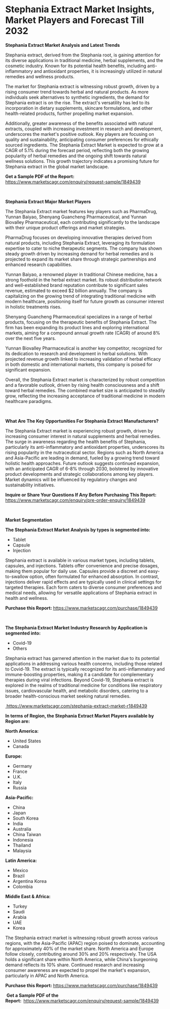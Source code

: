 <p><h1>Stephania Extract Market Insights, Market Players and Forecast Till 2032</h1></p><p><strong>Stephania Extract Market Analysis and Latest Trends</strong></p>
<p><p>Stephania extract, derived from the Stephania root, is gaining attention for its diverse applications in traditional medicine, herbal supplements, and the cosmetic industry. Known for its potential health benefits, including anti-inflammatory and antioxidant properties, it is increasingly utilized in natural remedies and wellness products.</p><p>The market for Stephania extract is witnessing robust growth, driven by a rising consumer trend towards herbal and natural products. As more individuals seek alternatives to synthetic ingredients, the demand for Stephania extract is on the rise. The extract's versatility has led to its incorporation in dietary supplements, skincare formulations, and other health-related products, further propelling market expansion.</p><p>Additionally, greater awareness of the benefits associated with natural extracts, coupled with increasing investment in research and development, underscores the market's positive outlook. Key players are focusing on quality and sustainability, anticipating consumer preferences for ethically sourced ingredients. The Stephania Extract Market is expected to grow at a CAGR of 5.1% during the forecast period, reflecting both the growing popularity of herbal remedies and the ongoing shift towards natural wellness solutions. This growth trajectory indicates a promising future for Stephania extract in the global market landscape.</p></p>
<p><strong>Get a Sample PDF of the Report:&nbsp;</strong> <a href="https://www.marketscagr.com/enquiry/request-sample/1849439?utm_campaign=3614&utm_medium=2&utm_source=Github&utm_content=ia&utm_term=19042025&utm_id=stephania-extract">https://www.marketscagr.com/enquiry/request-sample/1849439</a></p>
<p>&nbsp;</p>
<p><strong>Stephania Extract Major Market Players</strong></p>
<p><p>The Stephania Extract market features key players such as PharmaDrug, Yunnan Baiyao, Shenyang Guancheng Pharmaceutical, and Yunnan Biovalley Pharmaceutical, each contributing significantly to the landscape with their unique product offerings and market strategies.</p><p>PharmaDrug focuses on developing innovative therapies derived from natural products, including Stephania Extract, leveraging its formulation expertise to cater to niche therapeutic segments. The company has shown steady growth driven by increasing demand for herbal remedies and is projected to expand its market share through strategic partnerships and enhanced research capabilities.</p><p>Yunnan Baiyao, a renowned player in traditional Chinese medicine, has a strong foothold in the herbal extract market. Its robust distribution network and well-established brand reputation contribute to significant sales revenue, estimated to exceed $2 billion annually. The company is capitalizing on the growing trend of integrating traditional medicine with modern healthcare, positioning itself for future growth as consumer interest in holistic treatments rises.</p><p>Shenyang Guancheng Pharmaceutical specializes in a range of herbal products, focusing on the therapeutic benefits of Stephania Extract. The firm has been expanding its product lines and exploring international markets, aiming for a compound annual growth rate (CAGR) of around 8% over the next five years.</p><p>Yunnan Biovalley Pharmaceutical is another key competitor, recognized for its dedication to research and development in herbal solutions. With projected revenue growth linked to increasing validation of herbal efficacy in both domestic and international markets, this company is poised for significant expansion.</p><p>Overall, the Stephania Extract market is characterized by robust competition and a favorable outlook, driven by rising health consciousness and a shift toward herbal remedies. The combined market size is anticipated to steadily grow, reflecting the increasing acceptance of traditional medicine in modern healthcare paradigms.</p></p>
<p>&nbsp;</p>
<p><strong>What Are The Key Opportunities For Stephania Extract Manufacturers?</strong></p>
<p><p>The Stephania Extract market is experiencing robust growth, driven by increasing consumer interest in natural supplements and herbal remedies. The surge in awareness regarding the health benefits of Stephania, particularly its anti-inflammatory and antioxidant properties, underscores its rising popularity in the nutraceutical sector. Regions such as North America and Asia-Pacific are leading in demand, fueled by a growing trend toward holistic health approaches. Future outlook suggests continued expansion, with an anticipated CAGR of 6-8% through 2030, bolstered by innovative product developments and strategic collaborations among key players. Market dynamics will be influenced by regulatory changes and sustainability initiatives.</p></p>
<p><strong>Inquire or Share Your Questions If Any Before Purchasing This Report:</strong> <a href="https://www.marketscagr.com/enquiry/pre-order-enquiry/1849439?utm_campaign=3614&utm_medium=2&utm_source=Github&utm_content=ia&utm_term=19042025&utm_id=stephania-extract">https://www.marketscagr.com/enquiry/pre-order-enquiry/1849439</a></p>
<p>&nbsp;</p>
<p><strong>Market Segmentation</strong></p>
<p><strong>The Stephania Extract Market Analysis by types is segmented into:</strong></p>
<p><ul><li>Tablet</li><li>Capsule</li><li>Injection</li></ul></p>
<p><p>Stephania extract is available in various market types, including tablets, capsules, and injections. Tablets offer convenience and precise dosages, making them popular for daily use. Capsules provide a discreet and easy-to-swallow option, often formulated for enhanced absorption. In contrast, injections deliver rapid effects and are typically used in clinical settings for targeted therapies. Each form caters to diverse consumer preferences and medical needs, allowing for versatile applications of Stephania extract in health and wellness.</p></p>
<p><strong>Purchase this Report:&nbsp;</strong><a href="https://www.marketscagr.com/purchase/1849439?utm_campaign=3614&utm_medium=2&utm_source=Github&utm_content=ia&utm_term=19042025&utm_id=stephania-extract">https://www.marketscagr.com/purchase/1849439</a></p>
<p>&nbsp;</p>
<p><strong>The Stephania Extract Market Industry Research by Application is segmented into:</strong></p>
<p><ul><li>Covid-19</li><li>Others</li></ul></p>
<p><p>Stephania extract has garnered attention in the market due to its potential applications in addressing various health concerns, including those related to Covid-19. The extract is typically recognized for its anti-inflammatory and immune-boosting properties, making it a candidate for complementary therapies during viral infections. Beyond Covid-19, Stephania extract is explored in the realms of traditional medicine for conditions like respiratory issues, cardiovascular health, and metabolic disorders, catering to a broader health-conscious market seeking natural remedies.</p></p>
<p><a href="https://www.marketscagr.com/stephania-extract-market-r1849439?utm_campaign=3614&utm_medium=2&utm_source=Github&utm_content=ia&utm_term=19042025&utm_id=stephania-extract">&nbsp;https://www.marketscagr.com/stephania-extract-market-r1849439</a></p>
<p><strong>In terms of Region, the Stephania Extract Market Players available by Region are:</strong></p>
<p>
    <p> <strong> North America: </strong>
        <ul>
            <li>United States</li>
            <li>Canada</li>
        </ul>
        </p> 
    <p> <strong> Europe: </strong>
        <ul>
            <li>Germany</li>
            <li>France</li>
            <li>U.K.</li>
            <li>Italy</li>
            <li>Russia</li>
        </ul>
        </p> 
    <p> <strong> Asia-Pacific: </strong>
        <ul>
            <li>China</li>
            <li>Japan</li>
            <li>South Korea</li>
            <li>India</li>
            <li>Australia</li>
            <li>China Taiwan</li>
            <li>Indonesia</li>
            <li>Thailand</li>
            <li>Malaysia</li>
        </ul>
        </p> 
    <p> <strong> Latin America: </strong>
        <ul>
            <li>Mexico</li>
            <li>Brazil</li>
            <li>Argentina Korea</li>
            <li>Colombia</li>
        </ul>
        </p> 
    <p> <strong> Middle East & Africa: </strong>
        <ul>
            <li>Turkey</li>
            <li>Saudi</li>
            <li>Arabia</li>
            <li>UAE</li>
            <li>Korea</li>
        </ul>
    </p>
    </p>
<p><p>The Stephania extract market is witnessing robust growth across various regions, with the Asia-Pacific (APAC) region poised to dominate, accounting for approximately 40% of the market share. North America and Europe follow closely, contributing around 30% and 20% respectively. The USA holds a significant share within North America, while China's burgeoning demand reflects its 10% share. Continued research and increasing consumer awareness are expected to propel the market's expansion, particularly in APAC and North America.</p></p>
<p><strong>Purchase this Report: </strong><a href="https://www.marketscagr.com/purchase/1849439?utm_campaign=3614&utm_medium=2&utm_source=Github&utm_content=ia&utm_term=19042025&utm_id=stephania-extract">https://www.marketscagr.com/purchase/1849439</a></p>
<p>&nbsp;<strong>Get a Sample PDF of the Report:&nbsp;&nbsp;</strong><a href="https://www.marketscagr.com/enquiry/request-sample/1849439?utm_campaign=3614&utm_medium=2&utm_source=Github&utm_content=ia&utm_term=19042025&utm_id=stephania-extract">https://www.marketscagr.com/enquiry/request-sample/1849439</a></p>
<p><strong></strong></p>
<p><p></p><p></p><p></p></p>